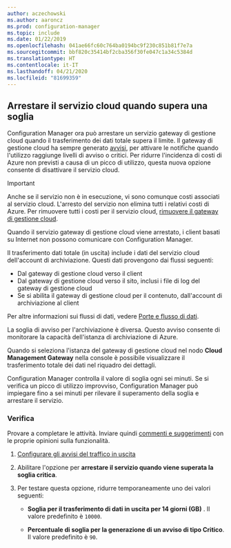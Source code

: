 ```yaml
---
author: aczechowski
ms.author: aaroncz
ms.prod: configuration-manager
ms.topic: include
ms.date: 01/22/2019
ms.openlocfilehash: 041ae66fc60c764ba0194bc9f230c851b81f7e7a
ms.sourcegitcommit: bbf820c35414bf2cba356f30fe047c1a34c5384d
ms.translationtype: HT
ms.contentlocale: it-IT
ms.lasthandoff: 04/21/2020
ms.locfileid: "81699359"
---
```

## <a name="stop-cloud-service-when-it-exceeds-threshold"></a><a name="bkmk_cmg"></a> Arrestare il servizio cloud quando supera una soglia
<!--3735092-->

Configuration Manager ora può arrestare un servizio gateway di gestione cloud quando il trasferimento dei dati totale supera il limite. Il gateway di gestione cloud ha sempre generato [avvisi](../../../../clients/manage/cmg/monitor-clients-cloud-management-gateway.md#set-up-outbound-traffic-alerts), per attivare le notifiche quando l'utilizzo raggiunge livelli di avviso o critici. Per ridurre l'incidenza di costi di Azure non previsti a causa di un picco di utilizzo, questa nuova opzione consente di disattivare il servizio cloud. 

> [!Important]  
> Anche se il servizio non è in esecuzione, vi sono comunque costi associati al servizio cloud. L'arresto del servizio non elimina tutti i relativi costi di Azure. Per rimuovere tutti i costi per il servizio cloud, [rimuovere il gateway di gestione cloud](../../../../clients/manage/cmg/setup-cloud-management-gateway.md#modify-a-cmg).  
> 
> Quando il servizio gateway di gestione cloud viene arrestato, i client basati su Internet non possono comunicare con Configuration Manager.  

Il trasferimento dati totale (in uscita) include i dati del servizio cloud dell'account di archiviazione. Questi dati provengono dai flussi seguenti:
- Dal gateway di gestione cloud verso il client  
- Dal gateway di gestione cloud verso il sito, inclusi i file di log del gateway di gestione cloud  
- Se si abilita il gateway di gestione cloud per il contenuto, dall'account di archiviazione al client  

Per altre informazioni sui flussi di dati, vedere [Porte e flusso di dati](../../../../clients/manage/cmg/plan-cloud-management-gateway.md#ports-and-data-flow).

La soglia di avviso per l'archiviazione è diversa. Questo avviso consente di monitorare la capacità dell'istanza di archiviazione di Azure.

Quando si seleziona l'istanza del gateway di gestione cloud nel nodo **Cloud Management Gateway** nella console è possibile visualizzare il trasferimento totale dei dati nel riquadro dei dettagli. 

Configuration Manager controlla il valore di soglia ogni sei minuti. Se si verifica un picco di utilizzo improvviso, Configuration Manager può impiegare fino a sei minuti per rilevare il superamento della soglia e arrestare il servizio.


### <a name="try-it-out"></a>Verifica

Provare a completare le attività. Inviare quindi [commenti e suggerimenti](../../../../understand/find-help.md#product-feedback) con le proprie opinioni sulla funzionalità.

1. [Configurare gli avvisi del traffico in uscita](../../../../clients/manage/cmg/monitor-clients-cloud-management-gateway.md#set-up-outbound-traffic-alerts)  

2. Abilitare l'opzione per **arrestare il servizio quando viene superata la soglia critica**.  

3. Per testare questa opzione, ridurre temporaneamente uno dei valori seguenti:  

    - **Soglia per il trasferimento di dati in uscita per 14 giorni (GB)** . Il valore predefinito è `10000`.  

    - **Percentuale di soglia per la generazione di un avviso di tipo Critico**. Il valore predefinito è `90`.  

